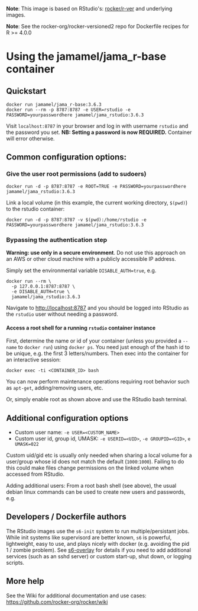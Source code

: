**Note**: This image is based on RStudio's: [rocker/r-ver](https://github.com/rocker-org/rocker-versioned) and underlying images.

**Note**: See the rocker-org/rocker-versioned2 repo for Dockerfile recipes for R >= 4.0.0


# Using the jamamel/jama_r-base container


## Quickstart

    docker run jamamel/jama_r-base:3.6.3
    docker run --rm -p 8787:8787 -e USER=rstudio -e PASSWORD=yourpasswordhere jamamel/jama_rstudio:3.6.3

Visit `localhost:8787` in your browser and log in with username `rstudio` and the password you set. **NB: Setting a password is now REQUIRED.**  Container will error otherwise.


## Common configuration options:


### Give the user root permissions (add to sudoers)

    docker run -d -p 8787:8787 -e ROOT=TRUE -e PASSWORD=yourpasswordhere jamamel/jama_rstudio:3.6.3

Link a local volume (in this example, the current working directory, `$(pwd)`) to the rstudio container:

    docker run -d -p 8787:8787 -v $(pwd):/home/rstudio -e PASSWORD=yourpasswordhere jamamel/jama_rstudio:3.6.3

### Bypassing the authentication step

**Warning: use only in a secure environment**.  Do not use this approach on an
AWS or other cloud machine with a publicly accessible IP address. 

Simply set the environmental variable `DISABLE_AUTH=true`, e.g.

```
docker run --rm \
  -p 127.0.0.1:8787:8787 \
  -e DISABLE_AUTH=true \
  jamamel/jama_rstudio:3.6.3
```

Navigate to <http://localhost:8787> and you should be logged into RStudio as
the `rstudio` user without needing a password.


#### Access a root shell for a running `rstudio` container instance

First, determine the name or id of your container (unless you provided a `--name` to `docker run`) using `docker ps`.  You need just enough of the hash id to be unique, e.g. the first 3 letters/numbers.  Then exec into the container for an interactive session:

    docker exec -ti <CONTAINER_ID> bash

You can now perform maintenance operations requiring root behavior such as `apt-get`, adding/removing users, etc.  

Or, simply enable root as shown above and use the RStudio bash terminal.


## Additional configuration options

- Custom user name: `-e USER=<CUSTOM_NAME>`
- Custom user id, group id, UMASK: `-e USERID=<UID>`, `-e GROUPID=<GID>`, `e UMASK=022`


Custom uid/gid etc is usually only needed when sharing a local volume for a user/group whose id does not match the default (`1000`:`1000`).  Failing to do this could make files change permissions on the linked volume when accessed from RStudio. 


Adding additional users:  From a root bash shell (see above), the usual debian linux commands can be used to create new users and passwords, e.g. 


## Developers / Dockerfile authors

The RStudio images use the `s6-init` system to run multiple/persistant jobs.  While init systems like supervisord are better known, `s6` is powerful, lightweight, easy to use, and plays nicely with docker (e.g. avoiding the pid 1 / zombie problem).  See [s6-overlay](https://github.com/just-containers/s6-overlay) for details if you need to add additional services (such as an sshd server) or custom start-up, shut down, or logging scripts.  


## More help

See the Wiki for additional documentation and use cases: <https://github.com/rocker-org/rocker/wiki>
